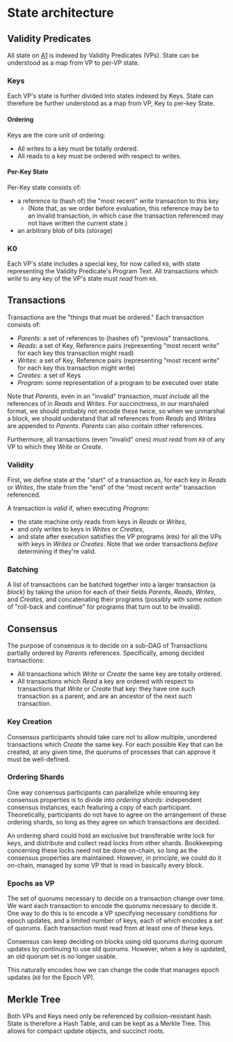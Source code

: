 # State architecture

## Validity Predicates
All state on [A1](../a1.md) is indexed by Validity Predicates (VPs).
State can be understood as a map from VP to per-VP state. 

### Keys
Each VP's state is further divided into states indexed by Keys.
State can therefore be further understood as a map from VP, Key to
 per-key State. 


#### Ordering
Keys are the core unit of ordering: 
- All writes to a key must be totally ordered.
- All reads to a key must be ordered with respect to writes.

#### Per-Key State
Per-Key state consists of:
- a reference to (hash of) the "most recent" _write_ transaction to
   this key
  - (Note that, as we order before evaluation, this reference may be
     to an invalid transaction, in which case the transaction
     referenced may not have written the current state.)
- an arbitrary blob of bits (storage)

### K0
Each VP's state includes a special key, for now called `K0`, with
 state representing the Validity Predicate's Program Text.
All transactions which _write_ to any key of the VP's state must
 _read_ from `K0`.

## Transactions
Transactions are the "things that must be ordered."
Each transaction consists of:
- _Parents_: a set of references to (hashes of) "previous" transactions.
- _Reads_: a set of Key, Reference pairs (representing
    "most recent write" for each key this transaction might read)
- _Writes_: a set of Key, Reference pairs (representing
    "most recent write" for each key this transaction might write)
- _Creates_: a set of Keys
- _Program_: some representation of a program to be executed over state

Note that _Parents_, even in an "invalid" transaction, _must include_
 all the references of in _Reads_ and _Writes_. 
For succinctness, in our marshaled format, we should probably not
 encode these twice, so when we unmarshal a block, we should
 understand that all references from _Reads_ and _Writes_ are appended
 to _Parents_.
_Parents_ can also contain other references.

Furthermore, all transactions (even "invalid" ones) _must read_ from
 `K0` of any VP to which they _Write_ or _Create_. 

### Validity 
First, we define state at the "start" of a transaction as, for each
 key in _Reads_ or _Writes_, the state from the "end" of the
 "most recent write" transaction referenced.

A transaction is _valid_ if, when executing _Program_:
- the state machine only reads from keys in _Reads_ or _Writes_,
- and only writes to keys in _Writes_ or _Creates_,
- and state after execution satisfies the VP programs (`K0`s) for all
   the VPs with keys in _Writes_ or _Creates_.
Note that we order transactions _before_ determining if they're valid. 

### Batching
A list of transactions can be batched together into a larger
 transaction (a _block_) by taking the union for each of their fields
 _Parents_, _Reads_, _Writes_, and _Creates_, and concatenating their
 programs (possibly with some notion of "roll-back and continue" for
 programs that turn out to be invalid).

## Consensus
The purpose of consensus is to decide on a sub-DAG of Transactions
 partially ordered by _Parents_ references.
Specifically, among decided transactions:
- All transactions which _Write_ or _Create_ the same key are totally
   ordered.
- All transactions which _Read_ a key are ordered with respect to
   transactions that _Write_ or _Create_ that key: they have one such
   transaction as a parent, and are an ancestor of the next such
   transaction.

### Key Creation
Consensus participants should take care not to allow multiple,
 unordered transactions which _Create_ the same key. 
For each possible Key that can be created, at any given time, the
 quorums of processes that can approve it must be well-defined.

### Ordering Shards
One way consensus participants can parallelize while ensuring key
 consensus properties is to divide into _ordering shards_: independent
 consensus instances, each featuring a copy of each participant. 
Theoretically, participants do not have to agree on the arrangement of
 these ordering shards, so long as they agree on which transactions
 are decided. 

An ordering shard could hold an exclusive but transferable write lock
 for keys, and distribute and collect read locks from other shards. 
Bookkeeping concerning these locks need not be done on-chain, so long
 as the consensus properties are maintained. 
However, in principle, we could do it on-chain, managed by some VP
 that is read in basically every block. 

### Epochs as VP
The set of quorums necessary to decide on a transaction change over time.
We want each transaction to encode the quorums necessary to decide it.
One way to do this is to encode a VP specifying necessary conditions
 for epoch updates, and a limited number of keys, each of which encodes
 a set of quorums. 
Each transaction must read from at least one of these keys.

Consensus can keep deciding on blocks using old quorums during quorum
 updates by continuing to use old quorums.
However, when a key is updated, an old quorum set is no longer
 usable. 

This naturally encodes how we can change the code that manages epoch
 updates (`K0` for the Epoch VP).

## Merkle Tree
Both VPs and Keys need only be referenced by collision-resistant hash. 
State is therefore a Hash Table, and can be kept as a Merkle Tree. 
This allows for compact update objects, and succinct roots. 





